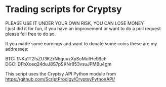Trading scripts for Cryptsy
===========================

PLEASE USE IT UNDER YOUR OWN RISK, YOU CAN LOSE MONEY                         
I just did it for fun, if you have an improvement or want to do a pull request please fell free to do so.                                            
                                                                              
If you made some earnings and want to donate some coins these are my addresses:

BTC: 1NKa1T2fsZU3KZrNhguuzXySoMufHe99ch                                       
DGC: DFbXoeq24duJ8S7pSKNr853vsuJPMBu4gm                                       
                                                                             
This script uses the Cryptsy API Python module from https://github.com/ScriptProdigy/CryptsyPythonAPI/
